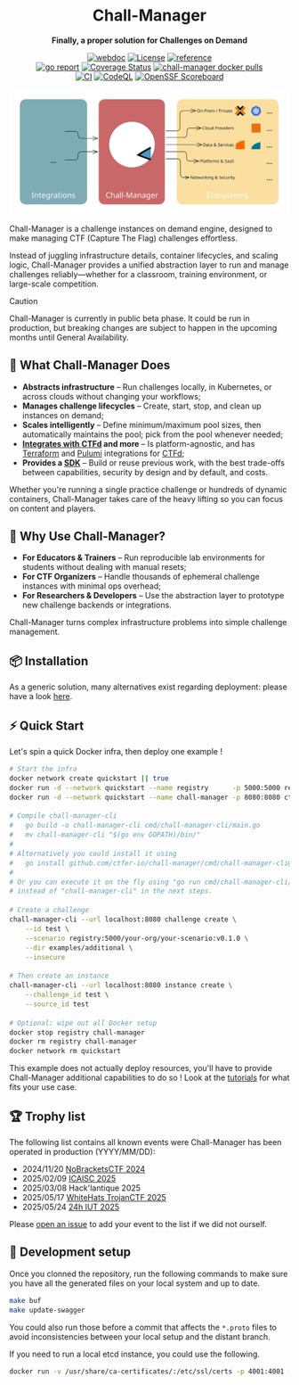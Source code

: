 <div align="center">
    <h1>Chall-Manager</h1>
    <p><b>Finally, a proper solution for Challenges on Demand</b><p>
    <a href="https://ctfer.io/docs/chall-manager"><img src="https://img.shields.io/badge/WEBDOC-479abf?style=for-the-badge" alt="webdoc"></a>
    <a href=""><img src="https://img.shields.io/github/license/ctfer-io/chall-manager?style=for-the-badge" alt="License"></a>
    <a href="https://pkg.go.dev/github.com/ctfer-io/chall-manager"><img src="https://shields.io/badge/-reference-blue?logo=go&style=for-the-badge" alt="reference"></a>
    <br>
	<a href="https://goreportcard.com/report/github.com/ctfer-io/chall-manager"><img src="https://goreportcard.com/badge/github.com/ctfer-io/chall-manager?style=for-the-badge" alt="go report"></a>
    <a href="https://coveralls.io/github/ctfer-io/chall-manager?branch=main"><img src="https://img.shields.io/coverallsCoverage/github/ctfer-io/chall-manager?style=for-the-badge" alt="Coverage Status"></a>
	<a href="https://hub.docker.com/r/ctferio/chall-manager"><img src="https://img.shields.io/docker/pulls/ctferio/chall-manager?style=for-the-badge" alt="chall-manager docker pulls"></a>
	<br>
	<a href="https://github.com/ctfer-io/chall-manager/actions?query=workflow%3Aci+"><img src="https://img.shields.io/github/actions/workflow/status/ctfer-io/chall-manager/ci.yaml?style=for-the-badge&label=CI" alt="CI"></a>
	<a href="https://github.com/ctfer-io/chall-manager/actions/workflows/codeql-analysis.yaml"><img src="https://img.shields.io/github/actions/workflow/status/ctfer-io/chall-manager/codeql-analysis.yaml?style=for-the-badge&label=CodeQL" alt="CodeQL"></a>
    <a href="https://securityscorecards.dev/viewer/?uri=github.com/ctfer-io/chall-manager"><img src="https://img.shields.io/ossf-scorecard/github.com/ctfer-io/chall-manager?label=openssf%20scorecard&style=for-the-badge" alt="OpenSSF Scoreboard"></a>
</div>

<div align="center">
    <img src="res/how-it-works.svg" width="800px">
</div>

Chall-Manager is a challenge instances on demand engine, designed to make managing CTF (Capture The Flag) challenges effortless.

Instead of juggling infrastructure details, container lifecycles, and scaling logic, Chall-Manager provides a unified abstraction layer to run and manage challenges reliably—whether for a classroom, training environment, or large-scale competition.

> [!CAUTION]
> Chall-Manager is currently in public beta phase.
> It could be run in production, but breaking changes are subject to happen in the upcoming months until General Availability.

## 🚀 What Chall-Manager Does

- **Abstracts infrastructure** – Run challenges locally, in Kubernetes, or across clouds without changing your workflows;
- **Manages challenge lifecycles** – Create, start, stop, and clean up instances on demand;
- **Scales intelligently** – Define minimum/maximum pool sizes, then automatically maintains the pool; pick from the pool whenever needed;
- **[Integrates with CTFd](https://github.com/ctfer-io/ctfd-chall-manager) and more** – Is platform-agnostic, and has [Terraform](https://github.com/ctfer-io/terraform-provider-ctfdcm) and [Pulumi](https://github.com/ctfer-io/pulumi-ctfdcm) integrations for [CTFd](https://github.com/ctfd/ctfd);
- **Provides a [SDK](/sdk)** – Build or reuse previous work, with the best trade-offs between capabilities, security by design and by default, and costs.

Whether you're running a single practice challenge or hundreds of dynamic containers, Chall-Manager takes care of the heavy lifting so you can focus on content and players.

## 🧩 Why Use Chall-Manager?

- **For Educators & Trainers** – Run reproducible lab environments for students without dealing with manual resets;
- **For CTF Organizers** – Handle thousands of ephemeral challenge instances with minimal ops overhead;
- **For Researchers & Developers** – Use the abstraction layer to prototype new challenge backends or integrations.

Chall-Manager turns complex infrastructure problems into simple challenge management.

## 📦 Installation

As a generic solution, many alternatives exist regarding deployment: please have a look [here](https://ctfer.io/docs/chall-manager/ops-guides/deployment/).

## ⚡ Quick Start

Let's spin a quick Docker infra, then deploy one example !

```bash
# Start the infra
docker network create quickstart || true
docker run -d --network quickstart --name registry      -p 5000:5000 registry:3
docker run -d --network quickstart --name chall-manager -p 8080:8080 ctferio/chall-manager:latest --oci.insecure

# Compile chall-manager-cli
#   go build -o chall-manager-cli cmd/chall-manager-cli/main.go
#   mv chall-manager-cli "$(go env GOPATH)/bin/"
#
# Alternatively you could install it using
#   go install github.com/ctfer-io/chall-manager/cmd/chall-manager-cli@latest
#
# Or you can execute it on the fly using "go run cmd/chall-manager-cli/main.go"
# instead of "chall-manager-cli" in the next steps.

# Create a challenge
chall-manager-cli --url localhost:8080 challenge create \
    --id test \
    --scenario registry:5000/your-org/your-scenario:v0.1.0 \
    --dir examples/additional \
    --insecure

# Then create an instance
chall-manager-cli --url localhost:8080 instance create \
    --challenge_id test \
    --source_id test

# Optional: wipe out all Docker setup
docker stop registry chall-manager
docker rm registry chall-manager
docker network rm quickstart
```

This example does not actually deploy resources, you'll have to provide Chall-Manager additional capabilities to do so !
Look at the [tutorials](https://ctfer.io/docs/chall-manager/tutorials/) for what fits your use case.

## 🏆 Trophy list

The following list contains all known events were Chall-Manager has been operated in production (YYYY/MM/DD):

- 2024/11/20 [NoBracketsCTF 2024](https://github.com/nobrackets-ctf/NoBrackets-2024)
- 2025/02/09 [ICAISC 2025](https://www.linkedin.com/feed/update/urn:li:ugcPost:7295762712364544001/?actorCompanyId=103798607)
- 2025/03/08 Hack'lantique 2025
- 2025/05/17 [WhiteHats TrojanCTF 2025](https://github.com/ESHA-Trojan/TrojanCTF-2025-public)
- 2025/05/24 [24h IUT 2025](https://www.linkedin.com/feed/update/urn:li:activity:7332827877123506177/)

Please [open an issue](https://github.com/ctfer-io/chall-manager/issues/new) to add your event to the list if we did not ourself.

## 🔨 Development setup

Once you clonned the repository, run the following commands to make sure you have all the generated files on your local system and up to date.

```bash
make buf
make update-swagger
```

You could also run those before a commit that affects the `*.proto` files to avoid inconsistencies between your local setup and the distant branch.

If you need to run a local etcd instance, you could use the following.

```bash
docker run -v /usr/share/ca-certificates/:/etc/ssl/certs -p 4001:4001 -p 2380:2380 -p 2379:2379 -e ETCD_ROOT_PASSWORD=root bitnami/etcd:3.5.13
```
